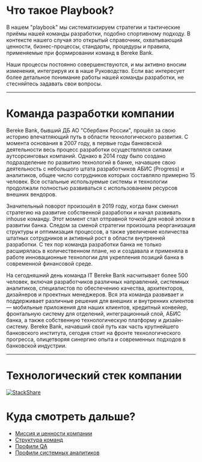 # Что такое Playbook?

В нашем "playbook" мы систематизируем стратегии и тактические приёмы нашей команды разработки, подобно спортивному подходу.
В контексте нашего случая это открытый справочник, охватывающий ценности, бизнес-процессы, стандарты, процедуры и правила, применяемые при формировании команд в Bereke Bank.

Наши процессы постоянно совершенствуются, и мы активно вносим изменения, интегрируя их в наше Руководство. Если вас интересует более детальное понимание работы нашей команды разработки, не стесняйтесь задавать свои вопросы.

***

# Команда разработки компании

Bereke Bank, бывший ДБ АО "Сбербанк России", прошёл за свою историю впечатляющий путь в области технологического развития. С момента основания в 2007 году, в первые годы банковской деятельности весь процесс разработки осуществлялся силами аутсорсинговых компаний. Однако в 2014 году было создано подразделение по развитию технологий в банке, начавшее свою деятельность с небольшого штата разработчиков АБИС (Progress) и аналитиков, общее число сотрудников которых составляло примерно 15 человек. Все остальные используемые системы и технологии продолжали полностью развиваться с использованием ресурсов внешних вендоров.

Значительный поворот произошёл в 2019 году, когда банк сменил стратегию на развитие собственной разработки и начал развивать inhouse команду. Этот момент стал отправной точкой для новой эпохи в развитии банка. Следом за сменой стратегии произошла реорганизация структуры и оптимизация процессов, а также увеличение количества штатных сотрудников и активный рост в области внутренней разработки. С тех пор команда разработки банка не только расширялась в количественном плане, но и создавала и применяла в работе инновационные технологии для укрепления позиций банка в современной финансовой среде.

На сегодняшний день команда IT Bereke Bank насчитывает более 500 человек, включая разработчиков различных направлений, системных аналитиков, специалистов по обеспечению качества, архитекторов, дизайнеров и проектных менеджеров. Вся эта команда развивает и поддерживает различные решения для внешних и внутренних клиентов — мобильные приложения для наших клиентов, кредитный конвейер, фронтальную систему для отделений, интеграционный слой, АБИС банка, а также собственную технологическую платформу и дизайн-систему. Bereke Bank, начавший свой путь как часть крупнейшего банковского института, сегодня стоит на фронте технологического прогресса, олицетворяя синергию опыта и современных подходов в банковской индустрии.

***

# Технологический стек компании

[![StackShare](https://img.shields.io/badge/tech-stack-0690fa.svg?style=flat)](/techstack.md)

# Куда смотреть дальше?

- [Миссия и ценности компании](https://github.com/bereke-bank/playbook/blob/dev/mission-and-values.md)
- [Структура команд](https://github.com/bereke-bank/playbook/blob/dev/structure.md)
- [Профили QA](https://github.com/bereke-bank/playbook/blob/dev/QA-profile.md)
- [Профили системных аналитиков](https://github.com/bereke-bank/playbook/blob/dev/SA-profile.md)
